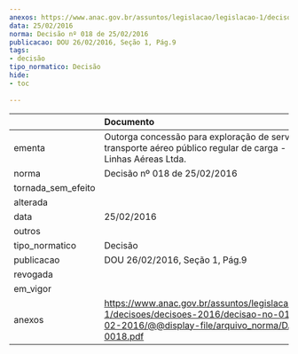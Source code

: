 ```yaml
---
anexos: https://www.anac.gov.br/assuntos/legislacao/legislacao-1/decisoes/decisoes-2016/decisao-no-018-de-25-02-2016/@@display-file/arquivo_norma/DA2016-0018.pdf
data: 25/02/2016
norma: Decisão nº 018 de 25/02/2016
publicacao: DOU 26/02/2016, Seção 1, Pág.9
tags:
- decisão
tipo_normatico: Decisão
hide: 
- toc 
 
---
```


|                    | Documento                                                                                                                                                 |
|:-------------------|:----------------------------------------------------------------------------------------------------------------------------------------------------------|
| ementa             | Outorga concessão para exploração de serviço de transporte aéreo público regular de carga - Sterna Linhas Aéreas Ltda.                                    |
| norma              | Decisão nº 018 de 25/02/2016                                                                                                                              |
| tornada_sem_efeito |                                                                                                                                                           |
| alterada           |                                                                                                                                                           |
| data               | 25/02/2016                                                                                                                                                |
| outros             |                                                                                                                                                           |
| tipo_normatico     | Decisão                                                                                                                                                   |
| publicacao         | DOU 26/02/2016, Seção 1, Pág.9                                                                                                                            |
| revogada           |                                                                                                                                                           |
| em_vigor           |                                                                                                                                                           |
| anexos             | https://www.anac.gov.br/assuntos/legislacao/legislacao-1/decisoes/decisoes-2016/decisao-no-018-de-25-02-2016/@@display-file/arquivo_norma/DA2016-0018.pdf |